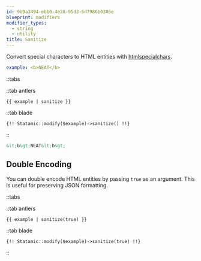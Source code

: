 ```yaml
---
id: 9b9a3494-ebb0-4e28-95d3-6d7986b0386e
blueprint: modifiers
modifier_types:
  - string
  - utility
title: Sanitize
---
```

Convert special characters to HTML entities with [htmlspecialchars][htmlspecialchars].

```yaml
example: <b>NEAT</b>
```

::tabs

::tab antlers
```antlers
{{ example | sanitize }}
```
::tab blade
```blade
{!! Statamic::modify($example)->sanitize() !!}
```
::

```html
&lt;b&gt;NEAT&lt;b&gt;
```

## Double Encoding

You can double encode HTML entities by passing `true` as an argument. This is useful for preserving JSON formatting.

::tabs

::tab antlers
```antlers
{{ example | sanitize(true) }}
```
::tab blade
```blade
{!! Statamic::modify($example)->sanitize(true) !!}
```
::

[htmlspecialchars]: http://php.net/manual/en/function.htmlspecialchars.php
